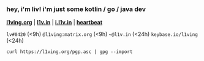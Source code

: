 <h3 align="left">hey, i'm liv! i'm just some kotlin / go / java dev</h3>

[**l1ving.org**](https://l1ving.org) | [**l1v.in**](https://l1v.in) | [**i.l1v.in**](https://i.l1v.in) | [**heartbeat**](https://hb.l1v.in)

`lv#0420` (<9h)
`@l1ving:matrix.org` (<9h)
`~@l1v.in` (<24h)
`keybase.io/l1ving` (<24h)

`curl https://l1ving.org/pgp.asc | gpg --import`
